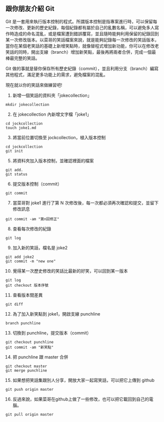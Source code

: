 ## 跟你朋友介紹 Git

Git 是一套用來執行版本控制的程式。所謂版本控制是指專案進行時，可以保留每一次修改、更新的歷史紀錄，每個紀錄都有屬於自己的亂數名稱，可以避免多人寫作時造成的命名混亂，或是檔案遭到錯誤覆寫，並且隨時能夠利用保留的紀錄回到某一次修改版本。以菜哥的笑話檔案來說，就是能夠記錄每一次修改的笑話版本，當你在某個老笑話的基礎上新增笑點時，就像替程式增加新功能，你可以在修改老笑話的同時，開出支線（branch）增加新笑點，最後再將兩者合併，完成一個最棒最完整的笑話。

Git 做的事就是替你保存所有歷史紀錄（commit），並且利用分支（branch）編寫其他程式，滿足更多功能上的需求，避免檔案的混亂。

現在就以你的笑話來做練習吧!

1. 新增一個笑話的資料夾「jokecollection」
```
mkdir jokecollection
```
2. 在 jokecollection 內新增文字檔「joke1」
```
cd jockcollection
touch joke1.md
```
3. 將當前位置切換至 jockcollection，植入版本控制
```
cd jockcollection
git init
```
5. 將資料夾加入版本控制，並確認裡面的檔案
```
git add.
git status
```
6. 提交版本控制（commit）
```
git commit
```
7. 當菜哥對 joke1 進行了第 N 次修改後，每一次都必須再次確認和提交，並留下修改訊息
```
git commit -am "第n回修正"
```
8. 查看每次修改的紀錄
```
git log
```
9. 加入新的笑話，檔名是 joke2
```
git add joke2
git commit -m "new one"
```
10. 覺得某一次歷史修改的笑話比最新的好笑，可以回到某一版本
```
git log 
git checkout 版本序號
```
11. 查看版本間差異
```
git diff
```

12. 為了加入新笑點到 joke1，開啟支線 punchline 
```
branch punchline
```
13. 切換到 punchline，提交版本（commit）
```
git checkout punchline
git commit -am "新笑點"
```
14. 把 punchline 跟 master 合併
```
git checkout master
git merge punchline
```
15. 如果想把笑話集跟別人分享，開放大家一起寫笑話，可以把它上傳到 github
```
git push origin master
```

16. 反過來說，如果菜哥在github上做了一些修改，也可以把它載回到自己的電腦。
```
git pull origin master
```